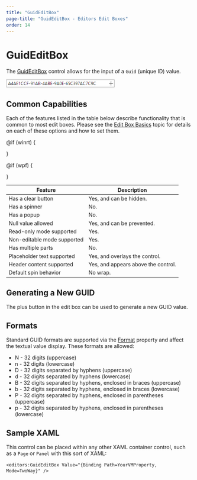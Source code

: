 ```yaml
---
title: "GuidEditBox"
page-title: "GuidEditBox - Editors Edit Boxes"
order: 14
---
```

# GuidEditBox

The [GuidEditBox](xref:@ActiproUIRoot.Controls.Editors.GuidEditBox) control allows for the input of a `Guid` (unique ID) value.

![Screenshot](../images/guideditbox.png)

## Common Capabilities

Each of the features listed in the table below describe functionality that is common to most edit boxes.  Please see the [Edit Box Basics](parteditboxbase.md) topic for details on each of these options and how to set them.

<table>
<thead>

<tr>
<th>Feature</th>
<th>Description</th>
</tr>

</thead>
<tbody>

@if (winrt) {
<tr>
<td>Has a clear button</td>
<td>Yes, and can be hidden.</td>
</tr>
}

@if (wpf) {
<tr>
<td>Has a spinner</td>
<td>No.</td>
</tr>
}

<tr>
<td>Has a popup</td>
<td>No.</td>
</tr>

<tr>
<td>Null value allowed</td>
<td>Yes, and can be prevented.</td>
</tr>

<tr>
<td>Read-only mode supported</td>
<td>Yes.</td>
</tr>

<tr>
<td>Non-editable mode supported</td>
<td>Yes.</td>
</tr>

<tr>
<td>Has multiple parts</td>
<td>No.</td>
</tr>

<tr>
<td>Placeholder text supported</td>
<td>Yes, and overlays the control.</td>
</tr>

<tr>
<td>Header content supported</td>
<td>Yes, and appears above the control.</td>
</tr>

<tr>
<td>Default spin behavior</td>
<td>No wrap.</td>
</tr>

</tbody>
</table>

## Generating a New GUID

The plus button in the edit box can be used to generate a new GUID value.

## Formats

Standard GUID formats are supported via the [Format](xref:@ActiproUIRoot.Controls.Editors.GuidEditBox.Format) property and affect the textual value display.  These formats are allowed:

- N - 32 digits (uppercase)
- n - 32 digits (lowercase)
- D - 32 digits separated by hyphens (uppercase)
- d - 32 digits separated by hyphens (lowercase)
- B - 32 digits separated by hyphens, enclosed in braces (uppercase)
- b - 32 digits separated by hyphens, enclosed in braces (lowercase)
- P - 32 digits separated by hyphens, enclosed in parentheses (uppercase)
- p - 32 digits separated by hyphens, enclosed in parentheses (lowercase)

## Sample XAML

This control can be placed within any other XAML container control, such as a `Page` or `Panel` with this sort of XAML:

```xaml
<editors:GuidEditBox Value="{Binding Path=YourVMProperty, Mode=TwoWay}" />
```

